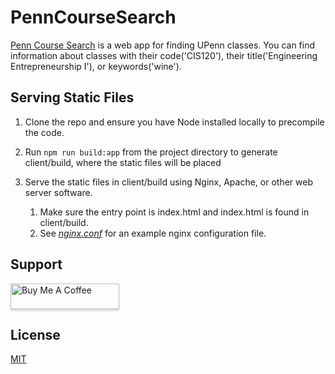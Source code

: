 # PennCourseSearch

[Penn Course Search](https://penn-course-search.herokuapp.com/) is a web app for finding UPenn classes. You can find information about classes
with their code('CIS120'), their title('Engineering Entrepreneurship I'), or keywords('wine').

## Serving Static Files

1. Clone the repo and ensure you have Node installed locally to precompile the code.

2. Run `npm run build:app` from the project directory to generate client/build, where the static files will be placed

3. Serve the static files in client/build using Nginx, Apache, or other web server software.
    1. Make sure the entry point is index.html and index.html is found in client/build.
    2. See *[nginx.conf](https://github.com/Henri93/PennCourseSearch/blob/clientLoads/nginx.conf)* for an example nginx configuration file.


## Support

<a href="https://www.buymeacoffee.com/henrygarant" target="_blank"><img src="https://www.buymeacoffee.com/assets/img/custom_images/orange_img.png" alt="Buy Me A Coffee" style="height: 41px !important;width: 174px !important;box-shadow: 0px 3px 2px 0px rgba(190, 190, 190, 0.5) !important;-webkit-box-shadow: 0px 3px 2px 0px rgba(190, 190, 190, 0.5) !important;" ></a>

## License
[MIT](https://choosealicense.com/licenses/mit/)